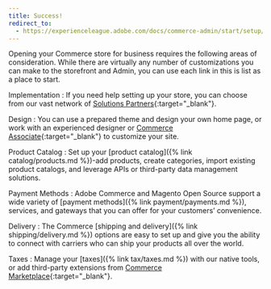 ```yaml
---
title: Success!
redirect_to:
  - https://experienceleague.adobe.com/docs/commerce-admin/start/setup/prelaunch-checklist.html
---
```


Opening your Commerce store for business requires the following areas of consideration. While there are virtually any number of customizations you can make to the storefront and Admin, you can use each link in this is list as a place to start.

Implementation
:  If you need help setting up your store, you can choose from our vast network of [Solutions Partners][1]{:target="_blank"}.

Design
:  You can use a prepared theme and design your own home page, or work with an experienced designer or [Commerce Associate][2]{:target="_blank"} to customize your site.

Product Catalog
:  Set up your [product catalog]({% link catalog/products.md %})-add products, create categories, import existing product catalogs, and leverage APIs or third-party data management solutions.

Payment Methods
:  Adobe Commerce and Magento Open Source support a wide variety of [payment methods]({% link payment/payments.md %}), services, and gateways that you can offer for your customers’ convenience.

Delivery
:  The Commerce [shipping and delivery]({% link shipping/delivery.md %}) options are easy to set up and give you the ability to connect with carriers who can ship your products all over the world.

Taxes
:  Manage your [taxes]({% link tax/taxes.md %}) with our native tools, or add third-party extensions from [Commerce Marketplace][3]{:target="_blank"}.

[1]: https://magento.com/partners/overview
[2]: https://partners.magento.com/partner_locator/associate_directory.aspx
[3]: https://marketplace.magento.com/
